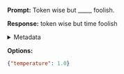 **Prompt:**
Token wise but _____ foolish.

**Response:**
token wise but time foolish

<details><summary>Metadata</summary>

- Duration: 821 ms
- Datetime: 2023-09-02T22:12:46.561811
- Model: gpt-3.5-turbo-0613

</details>

**Options:**
```json
{"temperature": 1.0}
```

